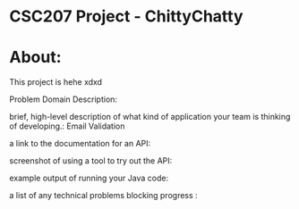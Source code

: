 # CSC207 Project - ChittyChatty

# About:
This project is hehe xdxd


Problem Domain Description: 

brief, high-level description of what kind of application your team is thinking of developing.: Email Validation

a link to the documentation for an API:

screenshot of using a tool to try out the API:

example output of running your Java code:

a list of any technical problems blocking progress :
